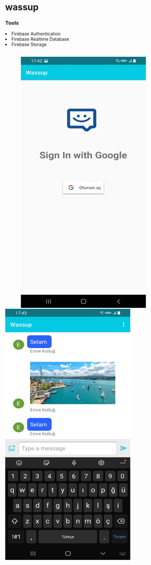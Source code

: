 <h1>wassup</h1>

<h3>Tools</h3>

<li>Firebase Authentication</li>
<li>Firebase Realtime Database</li>
<li>Firebase Storage</li>
<br>


<img src="https://github.com/emrekutlug/wassup/blob/main/screenshots/image4.jpeg" alt="drawing" width="400" height="800" hspace="50"/> <img src="https://github.com/emrekutlug/wassup/blob/main/screenshots/image1.jpeg" alt="drawing" width="400" height="800"/>



